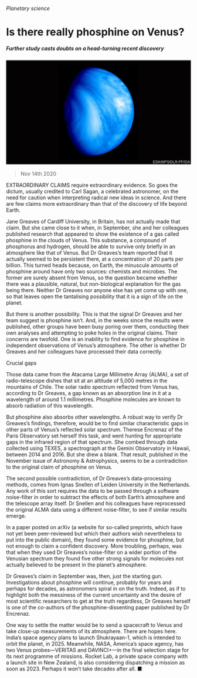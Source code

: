 ###### Planetary science

# Is there really phosphine on Venus? 

##### Further study casts doubts on a head-turning recent discovery 

![image](images/20201114_EUP503.jpg) 

> Nov 14th 2020 

EXTRAORDINARY CLAIMS require extraordinary evidence. So goes the dictum, usually credited to Carl Sagan, a celebrated astronomer, on the need for caution when interpreting radical new ideas in science. And there are few claims more extraordinary than that of the discovery of life beyond Earth.

Jane Greaves of Cardiff University, in Britain, has not actually made that claim. But she came close to it when, in September, she and her colleagues published research that appeared to show the existence of a gas called phosphine in the clouds of Venus. This substance, a compound of phosphorus and hydrogen, should be able to survive only briefly in an atmosphere like that of Venus. But Dr Greaves’s team reported that it actually seemed to be persistent there, at a concentration of 20 parts per billion. This turned heads because, on Earth, the minuscule amounts of phosphine around have only two sources: chemists and microbes. The former are surely absent from Venus, so the question became whether there was a plausible, natural, but non-biological explanation for the gas being there. Neither Dr Greaves nor anyone else has yet come up with one, so that leaves open the tantalising possibility that it is a sign of life on the planet.


But there is another possibility. This is that the signal Dr Greaves and her team suggest is phosphine isn’t. And, in the weeks since the results were published, other groups have been busy poring over them, conducting their own analyses and attempting to poke holes in the original claims. Their concerns are twofold. One is an inability to find evidence for phosphine in independent observations of Venus’s atmosphere. The other is whether Dr Greaves and her colleagues have processed their data correctly.

Crucial gaps

Those data came from the Atacama Large Millimetre Array (ALMA), a set of radio-telescope dishes that sit at an altitude of 5,000 metres in the mountains of Chile. The solar radio spectrum reflected from Venus has, according to Dr Greaves, a gap known as an absorption line in it at a wavelength of around 1.1 millimetres. Phosphine molecules are known to absorb radiation of this wavelength.

But phosphine also absorbs other wavelengths. A robust way to verify Dr Greaves’s findings, therefore, would be to find similar characteristic gaps in other parts of Venus’s reflected solar spectrum. Therese Encrenaz of the Paris Observatory set herself this task, and went hunting for appropriate gaps in the infrared region of that spectrum. She combed through data collected using TEXES, a spectrograph at the Gemini Observatory in Hawaii, between 2014 and 2016. But she drew a blank. That result, published in the November issue of Astronomy &amp; Astrophysics, seems to be a contradiction to the original claim of phosphine on Venus.

The second possible contradiction, of Dr Greaves’s data-processing methods, comes from Ignas Snellen of Leiden University in the Netherlands. Any work of this sort requires the data to be passed through a software noise-filter in order to subtract the effects of both Earth’s atmosphere and the telescope array itself. Dr Snellen and his colleagues have reprocessed the original ALMA data using a different noise-filter, to see if similar results emerge.

In a paper posted on arXiv (a website for so-called preprints, which have not yet been peer-reviewed but which their authors wish nevertheless to put into the public domain), they found some evidence for phosphine, but not enough to claim a confident discovery. More troubling, perhaps, was that when they used Dr Greaves’s noise-filter on a wider portion of the Venusian spectrum they found five other strong signals for molecules not actually believed to be present in the planet’s atmosphere.

Dr Greaves’s claim in September was, then, just the starting gun. Investigations about phosphine will continue, probably for years and perhaps for decades, as astronomers spiral in on the truth. Indeed, as if to highlight both the messiness of the current uncertainty and the desire of most scientific researchers to get at the truth regardless, Dr Greaves herself is one of the co-authors of the phosphine-dissenting paper published by Dr Encrenaz.

One way to settle the matter would be to send a spacecraft to Venus and take close-up measurements of its atmosphere. There are hopes here. India’s space agency plans to launch Shukrayaan-1, which is intended to orbit the planet, in 2025. Meanwhile, NASA, America’s space agency, has two Venus probes—VERITAS and DAVINCI+—in the final selection stage for its next programme of missions. Rocket Lab, a private space company with a launch site in New Zealand, is also considering dispatching a mission as soon as 2023. Perhaps it won’t take decades after all. ■

